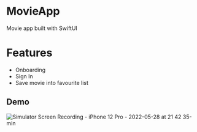 # MovieApp
Movie app built with SwiftUI

# Features
- Onboarding
- Sign In
- Save movie into favourite list

## Demo
 
![Simulator Screen Recording - iPhone 12 Pro - 2022-05-28 at 21 42 35-min](https://user-images.githubusercontent.com/36991424/170828822-4bb06ae6-da84-4895-bc35-b9a385bff828.gif)
